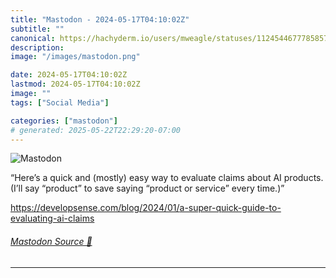 ```yaml
---
title: "Mastodon - 2024-05-17T04:10:02Z"
subtitle: ""
canonical: https://hachyderm.io/users/mweagle/statuses/112454467778585774
description:
image: "/images/mastodon.png"

date: 2024-05-17T04:10:02Z
lastmod: 2024-05-17T04:10:02Z
image: ""
tags: ["Social Media"]

categories: ["mastodon"]
# generated: 2025-05-22T22:29:20-07:00
---
```

![Mastodon](/images/mastodon.png)

<p>“Here’s a quick and (mostly) easy way to evaluate claims about AI products. (I’ll say “product” to save saying “product or service” every time.)”</p><p><a href="https://developsense.com/blog/2024/01/a-super-quick-guide-to-evaluating-ai-claims" target="_blank" rel="nofollow noopener noreferrer" translate="no"><span class="invisible">https://</span><span class="ellipsis">developsense.com/blog/2024/01/</span><span class="invisible">a-super-quick-guide-to-evaluating-ai-claims</span></a></p>


###### [Mastodon Source 🐘](https://hachyderm.io/@mweagle/112454467778585774)

___
